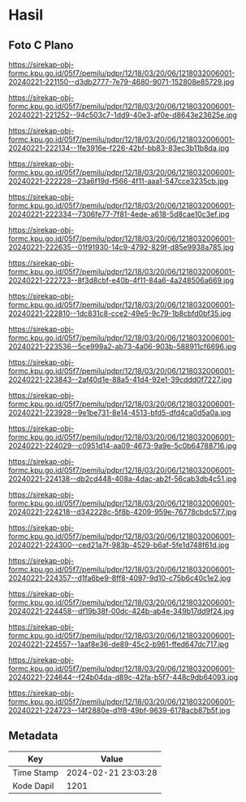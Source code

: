 # Hasil

## Foto C Plano

https://sirekap-obj-formc.kpu.go.id/05f7/pemilu/pdpr/12/18/03/20/06/1218032006001-20240221-221150--d3db2777-7e79-4680-9071-152808e85729.jpg

https://sirekap-obj-formc.kpu.go.id/05f7/pemilu/pdpr/12/18/03/20/06/1218032006001-20240221-221252--94c503c7-1dd9-40e3-af0e-d8643e23625e.jpg

https://sirekap-obj-formc.kpu.go.id/05f7/pemilu/pdpr/12/18/03/20/06/1218032006001-20240221-222134--1fe3916e-f226-42bf-bb83-83ec3b11b8da.jpg

https://sirekap-obj-formc.kpu.go.id/05f7/pemilu/pdpr/12/18/03/20/06/1218032006001-20240221-222228--23a6f19d-f566-4f11-aaa1-547cce3235cb.jpg

https://sirekap-obj-formc.kpu.go.id/05f7/pemilu/pdpr/12/18/03/20/06/1218032006001-20240221-222334--7306fe77-7f81-4ede-a618-5d8cae10c3ef.jpg

https://sirekap-obj-formc.kpu.go.id/05f7/pemilu/pdpr/12/18/03/20/06/1218032006001-20240221-222635--01f91930-14c9-4792-829f-d85e9938a785.jpg

https://sirekap-obj-formc.kpu.go.id/05f7/pemilu/pdpr/12/18/03/20/06/1218032006001-20240221-222723--8f3d8cbf-e40b-4f11-84a6-4a248506a669.jpg

https://sirekap-obj-formc.kpu.go.id/05f7/pemilu/pdpr/12/18/03/20/06/1218032006001-20240221-222810--1dc831c8-cce2-49e5-9c79-1b8cbfd0bf35.jpg

https://sirekap-obj-formc.kpu.go.id/05f7/pemilu/pdpr/12/18/03/20/06/1218032006001-20240221-223536--5ce999a2-ab73-4a06-903b-588911cf6696.jpg

https://sirekap-obj-formc.kpu.go.id/05f7/pemilu/pdpr/12/18/03/20/06/1218032006001-20240221-223843--2af40d1e-88a5-41d4-92e1-39cddd0f7227.jpg

https://sirekap-obj-formc.kpu.go.id/05f7/pemilu/pdpr/12/18/03/20/06/1218032006001-20240221-223928--9e1be731-8e14-4513-bfd5-dfd4ca0d5a0a.jpg

https://sirekap-obj-formc.kpu.go.id/05f7/pemilu/pdpr/12/18/03/20/06/1218032006001-20240221-224029--c0951d14-aa09-4673-9a9e-5c0b64788716.jpg

https://sirekap-obj-formc.kpu.go.id/05f7/pemilu/pdpr/12/18/03/20/06/1218032006001-20240221-224138--db2cd448-408a-4dac-ab2f-56cab3db4c51.jpg

https://sirekap-obj-formc.kpu.go.id/05f7/pemilu/pdpr/12/18/03/20/06/1218032006001-20240221-224218--d342228c-5f8b-4209-959e-76778cbdc577.jpg

https://sirekap-obj-formc.kpu.go.id/05f7/pemilu/pdpr/12/18/03/20/06/1218032006001-20240221-224300--ced21a7f-983b-4529-b6af-5fe1d748f61d.jpg

https://sirekap-obj-formc.kpu.go.id/05f7/pemilu/pdpr/12/18/03/20/06/1218032006001-20240221-224357--d1fa6be9-8ff8-4097-9d10-c75b6c40c1e2.jpg

https://sirekap-obj-formc.kpu.go.id/05f7/pemilu/pdpr/12/18/03/20/06/1218032006001-20240221-224458--df19b38f-00dc-424b-ab4e-349b17dd9f24.jpg

https://sirekap-obj-formc.kpu.go.id/05f7/pemilu/pdpr/12/18/03/20/06/1218032006001-20240221-224557--1aaf8e36-de89-45c2-b961-ffed647dc717.jpg

https://sirekap-obj-formc.kpu.go.id/05f7/pemilu/pdpr/12/18/03/20/06/1218032006001-20240221-224644--f24b04da-d89c-42fa-b5f7-448c9db64093.jpg

https://sirekap-obj-formc.kpu.go.id/05f7/pemilu/pdpr/12/18/03/20/06/1218032006001-20240221-224723--14f2880e-d1f8-49bf-9639-6178acb87b5f.jpg


## Metadata

| Key        | Value               |
| ---------- | ------------------- |
| Time Stamp | 2024-02-21 23:03:28 |
| Kode Dapil | 1201                |



